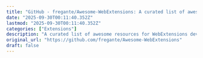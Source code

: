 ```yaml
---
title: "GitHub - fregante/Awesome-WebExtensions: A curated list of awesome resources for WebExtensions devel"
date: "2025-09-30T00:11:40.352Z"
lastmod: "2025-09-30T00:11:40.352Z"
categories: ["Extensions"]
description: "A curated list of awesome resources for WebExtensions development. - fregante/Awesome-WebExtensions"
original_url: "https://github.com/fregante/Awesome-WebExtensions"
draft: false
---
```


